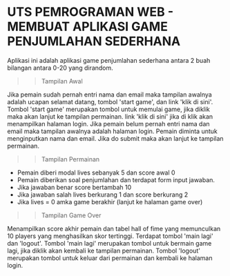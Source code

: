 # UTS PEMROGRAMAN WEB - MEMBUAT APLIKASI GAME PENJUMLAHAN SEDERHANA

Aplikasi ini adalah aplikasi game penjumlahan sederhana antara 2 buah bilangan antara 0-20 yang dirandom. 

>>Tampilan Awal

Jika pemain sudah pernah entri nama dan email maka tampilan awalnya adalah ucapan selamat datang, tombol 'start game', dan link 'klik di sini'.
Tombol 'start game' merupakan tombol untuk memulai game, jika diklik maka akan lanjut ke tampilan permainan.
link 'klik di sini' jika di klik akan menampilkan halaman login.
Jika pemain belum pernah entri nama dan email maka tampilan awalnya adalah halaman login. Pemain diminta untuk menginputkan nama dan email. Jika do submit maka akan lanjut ke tampilan permainan.

>>Tampilan Permainan

- Pemain diberi modal lives sebanyak 5 dan score awal 0
- Pemain diberikan soal penjumlahan dan terdapat form input jawaban.
- Jika jawaban benar score bertambah 10
- Jika jawaban salah lives berkurang 1 dan score berkurang 2
- Jika lives = 0 amka game berakhir (lanjut ke halaman game over) 

>>Tampilan Game Over

Menampilkan score akhir pemain dan tabel hall of fime yang memunculkan 10 players yang menghasilkan skor tertinggi.
Terdapat tombol 'main lagi' dan 'logout'.
Tombol 'main lagi' merupakan tombol untuk bermain game lagi, jika diklik akan kembali ke tampilan permainan.
Tombol 'logout' merupakan tombol untuk keluar dari permainan dan kembali ke halaman login.
